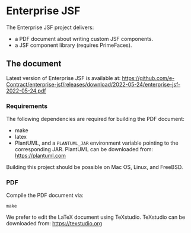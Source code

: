 # Enterprise JSF

The Enterprise JSF project delivers:
* a PDF document about writing custom JSF components.
* a JSF component library (requires PrimeFaces).

## The document

Latest version of Enterprise JSF is available at:
https://github.com/e-Contract/enterprise-jsf/releases/download/2022-05-24/enterprise-jsf-2022-05-24.pdf

### Requirements

The following dependencies are required for building the PDF document:
* make
* latex
* PlantUML, and a `PLANTUML_JAR` environment variable pointing to the corresponding JAR.
PlantUML can be downloaded from: https://plantuml.com

Building this project should be possible on Mac OS, Linux, and FreeBSD.

### PDF

Compile the PDF document via:
```
make
```

We prefer to edit the LaTeX document using TeXstudio.
TeXstudio can be downloaded from:
https://texstudio.org
